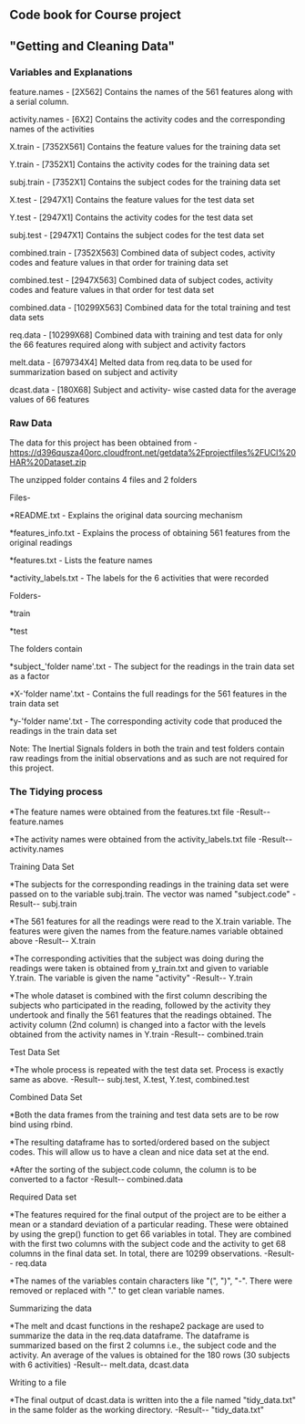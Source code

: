 ## Code book for Course project
## "Getting and Cleaning Data"

### Variables and Explanations

feature.names	- [2X562] Contains the names of the 561 features along with a serial column.

activity.names	- [6X2] Contains the activity codes and the corresponding names of the activities

X.train		- [7352X561] Contains the feature values for the training data set

Y.train		- [7352X1] Contains the activity codes for the training data set

subj.train	- [7352X1] Contains the subject codes for the training data set

X.test		- [2947X1] Contains the feature values for the test data set

Y.test		- [2947X1] Contains the activity codes for the test data set

subj.test	- [2947X1] Contains the subject codes for the test data set

combined.train	- [7352X563] Combined data of subject codes, activity codes and feature values in that order for training data set

combined.test	- [2947X563] Combined data of subject codes, activity codes and feature values in that order for test data set

combined.data	- [10299X563] Combined data for the total training and test data sets

req.data	- [10299X68] Combined data with training and test data for only the 66 features required along with subject and activity factors

melt.data	- [679734X4] Melted data from req.data to be used for summarization based on subject and activity

dcast.data	- [180X68] Subject and activity- wise casted data for the average values of 66 features

### Raw Data

The data for this project has been obtained from - https://d396qusza40orc.cloudfront.net/getdata%2Fprojectfiles%2FUCI%20HAR%20Dataset.zip

The unzipped folder contains 4 files and 2 folders

Files-

*README.txt - Explains the original data sourcing mechanism

*features_info.txt - Explains the process of obtaining 561 features from the original readings

*features.txt - Lists the feature names

*activity_labels.txt - The labels for the 6 activities that were recorded

Folders-

*train

*test

The folders contain

*subject_'folder name'.txt - The subject for the readings in the train data set as a factor

*X-'folder name'.txt - Contains the full readings for the 561 features in the train data set

*y-'folder name'.txt - The corresponding activity code that produced the readings in the train data set

Note: The Inertial Signals folders in both the train and test folders contain raw readings from the initial observations and as such are not required for this project.

### The Tidying process

*The feature names were obtained from the features.txt file
-Result-- feature.names

*The activity names were obtained from the activity_labels.txt file
-Result-- activity.names

Training Data Set

*The subjects for the corresponding readings in the training data set were passed on to the variable subj.train. The vector was named "subject.code"
-Result-- subj.train

*The 561 features for all the readings were read to the X.train variable. The features were given the names from the feature.names variable obtained above
-Result-- X.train

*The corresponding activities that the subject was doing during the readings were taken is obtained from y_train.txt and given to variable Y.train. The variable is given the name "activity"
-Result-- Y.train

*The whole dataset is combined with the first column describing the subjects who participated in the reading, followed by the activity they undertook and finally the 561 features that the readings obtained. The activity column (2nd column) is changed into a factor with the levels obtained from the activity names in Y.train
-Result-- combined.train

Test Data Set

*The whole process is repeated with the test data set. Process is exactly same as above.
-Result-- subj.test, X.test, Y.test, combined.test

Combined Data Set

*Both the data frames from the training and test data sets are to be row bind using rbind. 

*The resulting dataframe has to sorted/ordered based on the subject codes. This will allow us to have a clean and nice data set at the end.

*After the sorting of the subject.code column, the column is to be converted to a factor
-Result-- combined.data

Required Data set

*The features required for the final output of the project are to be either a mean or a standard deviation of a particular reading. These were obtained by using the grep() function to get 66 variables in total. They are combined with the first two columns with the subject code and the activity to get 68 columns in the final data set. In total, there are 10299 observations.
-Result-- req.data

*The names of the variables contain characters like "(", ")", "-". There were removed or replaced with "." to get clean variable names.

Summarizing the data

*The melt and dcast functions in the reshape2 package are used to summarize the data in the req.data dataframe. The dataframe is summarized based on the first 2 columns i.e., the subject code and the activity. An average of the values is obtained for the 180 rows (30 subjects with 6 activities)
-Result-- melt.data, dcast.data

Writing to a file

*The final output of dcast.data is written into the a file named "tidy_data.txt" in the same folder as the working directory.
-Result-- "tidy_data.txt"